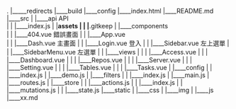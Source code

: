 .
|_____redirects
|____build
|____config
|____index.html
|____README.md
|____src
| |____api                  API  
| | |____index.js
| |____assets
| | |____.gitkeep
| |____components     
| | |____404.vue            錯誤畫面
| | |____App.vue            
| | |____Dash.vue           主畫面
| | |____Login.vue          登入
| | |____Sidebar.vue        左上選單
| | |____SidebarMenu.vue    左選單
| | |____views
| | | |____Access.vue
| | | |____Dashboard.vue
| | | |____Repos.vue
| | | |____Server.vue
| | | |____Setting.vue
| | | |____Tables.vue
| | | |____Tasks.vue
| |____config
| | |____index.js
| |____demo.js
| |____filters
| | |____index.js
| |____main.js
| |____routes.js
| |____store
| | |____actions.js
| | |____index.js
| | |____mutations.js
| | |____state.js
|____static
| |____css
| |____img
| |____js
|____xx.md